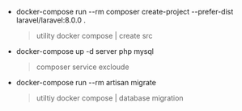 - docker-compose run --rm composer create-project --prefer-dist laravel/laravel:8.0.0 .

  > utility docker compose | create src

- docker-compose up -d server php mysql

  > composer service excloude

- docker-compose run --rm artisan migrate
  > utiltiy docker compose | database migration
